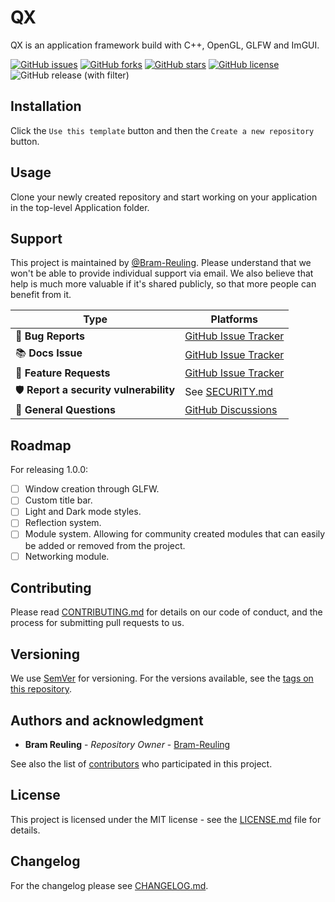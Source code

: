 # QX

QX is an application framework build with C++, OpenGL, GLFW and ImGUI.

[![GitHub issues](https://img.shields.io/github/issues/QX-Interactive/QX.svg)](https://github.com/QX-Interactive/QX/issues)
[![GitHub forks](https://img.shields.io/github/forks/QX-Interactive/QX.svg)](https://github.com/QX-Interactive/QX/network)
[![GitHub stars](https://img.shields.io/github/stars/QX-Interactive/QX.svg)](https://github.com/QX-Interactive/QX/stargazers)
[![GitHub license](https://img.shields.io/github/license/QX-Interactive/QX.svg)](https://github.com/QX-Interactive/QX/blob/main/LICENSE.md)
![GitHub release (with filter)](https://img.shields.io/github/v/release/QX-Interactive/QX)

## Installation

Click the `Use this template` button and then the `Create a new repository` button.

## Usage

Clone your newly created repository and start working on your application in the top-level Application folder.

## Support

This project is maintained by [@Bram-Reuling](https://github.com/Bram-Reuling). Please understand that we won't be able to provide individual support via email. We also believe that help is much more valuable if it's shared publicly, so that more people can benefit from it.

| Type                                  | Platforms                                                               |
| ------------------------------------- | ----------------------------------------------------------------------- |
| 🚨 **Bug Reports**                    | [GitHub Issue Tracker](https://github.com/QX-Interactive/QX/issues)    |
| 📚 **Docs Issue**                     | [GitHub Issue Tracker](https://github.com/QX-Interactive/QX/issues)    |
| 🎁 **Feature Requests**               | [GitHub Issue Tracker](https://github.com/QX-Interactive/QX/issues)    |
| 🛡 **Report a security vulnerability** | See [SECURITY.md](SECURITY.md)                                         |
| 💬 **General Questions**              | [GitHub Discussions](https://github.com/QX-Interactive/QX/discussions) |

## Roadmap

For releasing 1.0.0:
- [ ] Window creation through GLFW.
- [ ] Custom title bar.
- [ ] Light and Dark mode styles.
- [ ] Reflection system.
- [ ] Module system. Allowing for community created modules that can easily be added or removed from the project.
- [ ] Networking module.

## Contributing

Please read [CONTRIBUTING.md](CONTRIBUTING.md) for details on our code of conduct, and the process for submitting pull requests to us.

## Versioning

We use [SemVer](http://semver.org/) for versioning. For the versions available, see the [tags on this repository](https://github.com/QX-Interactive/QX/tags).

## Authors and acknowledgment

- **Bram Reuling** - _Repository Owner_ - [Bram-Reuling](https://github.com/Bram-Reuling)

See also the list of [contributors](https://github.com/QX-Interactive/QX/graphs/contributors) who participated in this project.

## License

This project is licensed under the MIT license - see the [LICENSE.md](LICENSE.md) file for details.

## Changelog

For the changelog please see [CHANGELOG.md](CHANGELOG.md).

